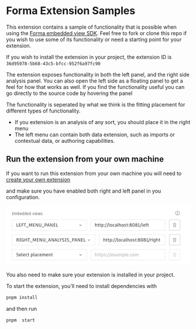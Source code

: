 # Forma Extension Samples

This extension contains a sample of functionality that is possible when using the [Forma embedded view SDK](https://app.autodeskforma.com/forma-embedded-view-sdk/docs/index.html). Feel free to fork or clone this repo if you wish to use some
of its functionality or need a starting point for your extension.

If you wish to install the extension in your project, the extension ID is `36d95978-5b68-43c5-bfcc-952f6a97fc90`

The extension exposes functionality in both the left panel, and the right side analysis panel.
You can also open the left side as a floating panel to get a feel for how that works as well.
If you find the functionality useful you can go directly to the source code by hovering the panel

The functionality is seperated by what we think is the fitting placement for different types of functionality.

- If you extension is an analysis of any sort, you should place it in the right menu
- The left menu can contain both data extension, such as imports or contextual data, or authoring capabilities.

## Run the extension from your own machine

If you want to run this extension from your own machine you will need to [create your own extension](https://aps.autodesk.com/en/docs/forma/v1/overview/getting-started/)

and make sure you have enabled both right and left panel in you configuration.

![Config](extension-config.png)

You also need to make sure your extension is installed in your project.

To start the extension, you'll need to install dependencies with

```sh
pnpm install
```

and then run

```sh
pnpm  start
```
